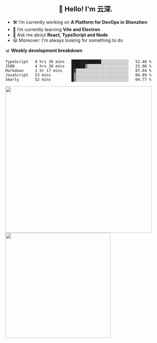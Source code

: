 <h2 align="center">👋 Hello! I'm 云深.</h2>

- 🛠 I’m currently working on **A Platform for DevOps in Shenzhen**
- 🚀 I’m currently learning **Vite and Electron**
- 💬 Ask me about **React, TypeScript and Node**
- 😃 Moreover: I'm always looking for something to do

📊 **Weekly development breakdown**

<!--START_SECTION:waka-->
```text
TypeScript   9 hrs 38 mins   █████████████░░░░░░░░░░░░   52.48 % 
JSON         4 hrs 36 mins   ██████▒░░░░░░░░░░░░░░░░░░   25.06 % 
Markdown     1 hr 17 mins    █▓░░░░░░░░░░░░░░░░░░░░░░░   07.04 % 
JavaScript   53 mins         █▒░░░░░░░░░░░░░░░░░░░░░░░   04.89 % 
Smarty       52 mins         █▒░░░░░░░░░░░░░░░░░░░░░░░   04.77 % 
```
<!--END_SECTION:waka-->

<p>
<img align="left" width="460" src="https://github-readme-stats.vercel.app/api?username=theprimone&custom_title=Yuns's Github Stats&theme=graywhite&hide_border=true&disable_animations=true"/> <img align="left" width="330" src="https://github-readme-stats.vercel.app/api/top-langs/?username=theprimone&layout=compact&theme=graywhite&hide_border=true"/>
</p>
